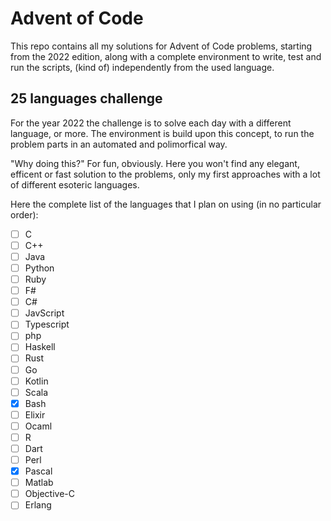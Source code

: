 # Advent of Code
This repo contains all my solutions for Advent of Code problems, starting from the 2022 edition, along with a complete environment to write, test and run the scripts, (kind of) independently from the used language.

## 25 languages challenge
For the year 2022 the challenge is to solve each day with a different language, or more. The environment is build upon this concept, to run the problem parts in an automated and polimorfical way.

"Why doing this?" For fun, obviously. Here you won't find any elegant, efficent or fast solution to the problems, only my first approaches with a lot of different esoteric languages.

Here the complete list of the languages that I plan on using (in no particular order):
- [ ] C
- [ ] C++
- [ ] Java
- [ ] Python
- [ ] Ruby
- [ ] F#
- [ ] C#
- [ ] JavScript
- [ ] Typescript
- [ ] php
- [ ] Haskell
- [ ] Rust
- [ ] Go
- [ ] Kotlin
- [ ] Scala
- [X] Bash
- [ ] Elixir
- [ ] Ocaml
- [ ] R
- [ ] Dart
- [ ] Perl
- [X] Pascal
- [ ] Matlab
- [ ] Objective-C
- [ ] Erlang
